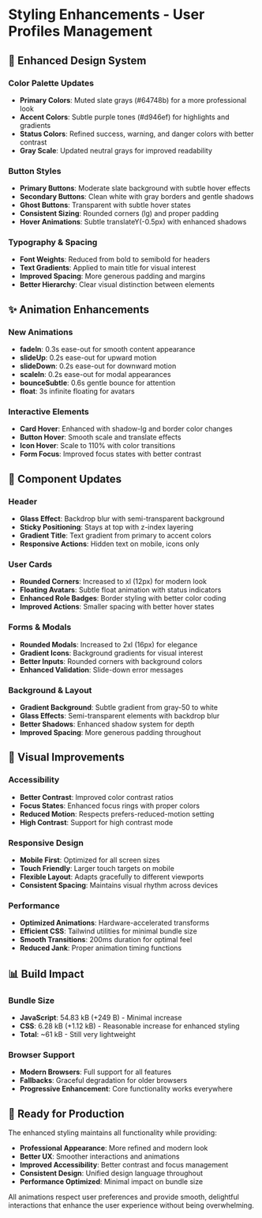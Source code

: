# Styling Enhancements - User Profiles Management

## 🎨 Enhanced Design System

### Color Palette Updates
- **Primary Colors**: Muted slate grays (#64748b) for a more professional look
- **Accent Colors**: Subtle purple tones (#d946ef) for highlights and gradients
- **Status Colors**: Refined success, warning, and danger colors with better contrast
- **Gray Scale**: Updated neutral grays for improved readability

### Button Styles
- **Primary Buttons**: Moderate slate background with subtle hover effects
- **Secondary Buttons**: Clean white with gray borders and gentle shadows
- **Ghost Buttons**: Transparent with subtle hover states
- **Consistent Sizing**: Rounded corners (lg) and proper padding
- **Hover Animations**: Subtle translateY(-0.5px) with enhanced shadows

### Typography & Spacing
- **Font Weights**: Reduced from bold to semibold for headers
- **Text Gradients**: Applied to main title for visual interest
- **Improved Spacing**: More generous padding and margins
- **Better Hierarchy**: Clear visual distinction between elements

## ✨ Animation Enhancements

### New Animations
- **fadeIn**: 0.3s ease-out for smooth content appearance
- **slideUp**: 0.2s ease-out for upward motion
- **slideDown**: 0.2s ease-out for downward motion
- **scaleIn**: 0.2s ease-out for modal appearances
- **bounceSubtle**: 0.6s gentle bounce for attention
- **float**: 3s infinite floating for avatars

### Interactive Elements
- **Card Hover**: Enhanced with shadow-lg and border color changes
- **Button Hover**: Smooth scale and translate effects
- **Icon Hover**: Scale to 110% with color transitions
- **Form Focus**: Improved focus states with better contrast

## 🎯 Component Updates

### Header
- **Glass Effect**: Backdrop blur with semi-transparent background
- **Sticky Positioning**: Stays at top with z-index layering
- **Gradient Title**: Text gradient from primary to accent colors
- **Responsive Actions**: Hidden text on mobile, icons only

### User Cards
- **Rounded Corners**: Increased to xl (12px) for modern look
- **Floating Avatars**: Subtle float animation with status indicators
- **Enhanced Role Badges**: Border styling with better color coding
- **Improved Actions**: Smaller spacing with better hover states

### Forms & Modals
- **Rounded Modals**: Increased to 2xl (16px) for elegance
- **Gradient Icons**: Background gradients for visual interest
- **Better Inputs**: Rounded corners with background colors
- **Enhanced Validation**: Slide-down error messages

### Background & Layout
- **Gradient Background**: Subtle gradient from gray-50 to white
- **Glass Effects**: Semi-transparent elements with backdrop blur
- **Better Shadows**: Enhanced shadow system for depth
- **Improved Spacing**: More generous padding throughout

## 🎨 Visual Improvements

### Accessibility
- **Better Contrast**: Improved color contrast ratios
- **Focus States**: Enhanced focus rings with proper colors
- **Reduced Motion**: Respects prefers-reduced-motion setting
- **High Contrast**: Support for high contrast mode

### Responsive Design
- **Mobile First**: Optimized for all screen sizes
- **Touch Friendly**: Larger touch targets on mobile
- **Flexible Layout**: Adapts gracefully to different viewports
- **Consistent Spacing**: Maintains visual rhythm across devices

### Performance
- **Optimized Animations**: Hardware-accelerated transforms
- **Efficient CSS**: Tailwind utilities for minimal bundle size
- **Smooth Transitions**: 200ms duration for optimal feel
- **Reduced Jank**: Proper animation timing functions

## 📊 Build Impact

### Bundle Size
- **JavaScript**: 54.83 kB (+249 B) - Minimal increase
- **CSS**: 6.28 kB (+1.12 kB) - Reasonable increase for enhanced styling
- **Total**: ~61 kB - Still very lightweight

### Browser Support
- **Modern Browsers**: Full support for all features
- **Fallbacks**: Graceful degradation for older browsers
- **Progressive Enhancement**: Core functionality works everywhere

## 🚀 Ready for Production

The enhanced styling maintains all functionality while providing:
- **Professional Appearance**: More refined and modern look
- **Better UX**: Smoother interactions and animations
- **Improved Accessibility**: Better contrast and focus management
- **Consistent Design**: Unified design language throughout
- **Performance Optimized**: Minimal impact on bundle size

All animations respect user preferences and provide smooth, delightful interactions that enhance the user experience without being overwhelming.
